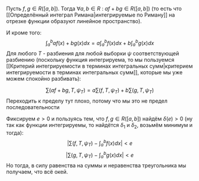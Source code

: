 Пусть $f, g \in R([a, b])$. Тогда $\forall a, b \in R$ : $af + bg \in R([a, b])$ (то есть что [[Определённый интеграл Римана|интегрируемые по Риману]] на отрезке функции образуют линейное пространство).

И кроме того:
$$
\int_{a}^{b} af(x) + bg(x) dx = a\int_{a}^{b}f(x)dx + b\int_{a}^{b}g(x)dx
$$
Для любого $T$ - разбиения для любой выборки $\psi$ соответствующей разбиению (поскольку функция интегрируема, то мы пользуемся [[Критерий интегрируемости в терминах интегральных сумм|критерием интегрируемости в терминах интегральных сумм]], которые мы уже можем спокойно разбивать):

$$
\sum\limits (af + bg, T, \psi_{T}) = a\sum\limits (f, T, \psi_{T}) + b\sum\limits(g, T, \psi_{T})
$$
Переходить к пределу тут плохо, потому что мы это не предел последовательности

Фиксируем $e > 0$ и пользуясь тем, что $f, g \in R([a, b])$ найдём $\delta(e) > 0$ (ну так как функции интегрируемы, то найдётся $\delta_{1}$ и $\delta_{2}$, возьмём минимум и тогда):
$$
|\sum\limits(f, T, \psi_{T}) - \int_{a}^{b}f(x)dx| < e
$$
$$
|\sum\limits(g, T, \psi_{T}) - \int_{a}^{b}g(x)dx| < e
$$
Но тогда, в силу равенства на суммы и неравенства треугольника мы получаем, что всё окей.